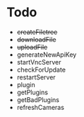 Todo
=====
* ~~createFiletree~~
* ~~downloadFile~~
* ~~uploadFile~~
* generateNewApiKey
* startVncServer
* checkForUpdate
* restartServer
* plugin
* getPlugins
* getBadPlugins
* refreshCameras
